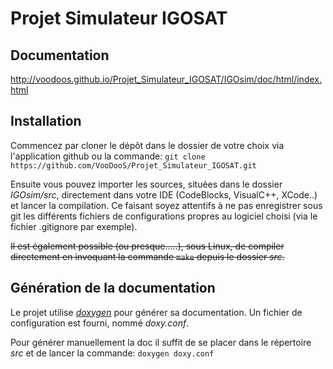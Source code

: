 ﻿Projet Simulateur IGOSAT
========================

## Documentation
http://voodoos.github.io/Projet_Simulateur_IGOSAT/IGOsim/doc/html/index.html

## Installation
Commencez par cloner le dépôt dans le dossier de votre choix via l'application github ou la commande:
```git clone https://github.com/VooDooS/Projet_Simulateur_IGOSAT.git```

Ensuite vous pouvez importer les sources, situées dans le dossier *IGOsim/src*, directement dans votre IDE (CodeBlocks, VisualC++, XCode..) et lancer la compilation. Ce faisant soyez attentifs à ne pas enregistrer sous git les différents fichiers de configurations propres au logiciel choisi (via le fichier .gitignore par exemple).

~~Il est également possible (ou presque.....), sous Linux, de compiler directement en invoquant la commande `make` depuis le dossier *src*.~~



## Génération de la documentation
Le projet utilise [*doxygen*](http://www.stack.nl/~dimitri/doxygen/index.html) pour générer sa documentation. Un fichier de configuration est fourni, nommé *doxy.conf*.

Pour générer manuellement la doc il suffit de se placer dans le répertoire *src* et de lancer la commande:
```doxygen doxy.conf```
